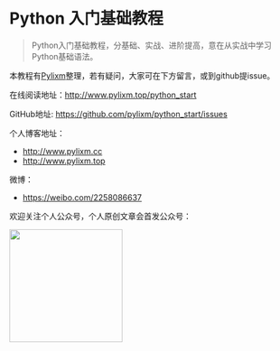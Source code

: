 # Python 入门基础教程

> Python入门基础教程，分基础、实战、进阶提高，意在从实战中学习Python基础语法。

本教程有[Pylixm](https://github.com/pylixm)整理，若有疑问，大家可在下方留言，或到github提issue。

在线阅读地址：http://www.pylixm.top/python_start

GitHub地址: https://github.com/pylixm/python_start/issues

个人博客地址：
- http://www.pylixm.cc
- http://www.pylixm.top

微博：
- https://weibo.com/2258086637

欢迎关注个人公众号，个人原创文章会首发公众号：

<img src='https://ws1.sinaimg.cn/large/8697aaedly1ftwc7m5wfej20kq0kwtby.jpg' width='200' height='200' />



